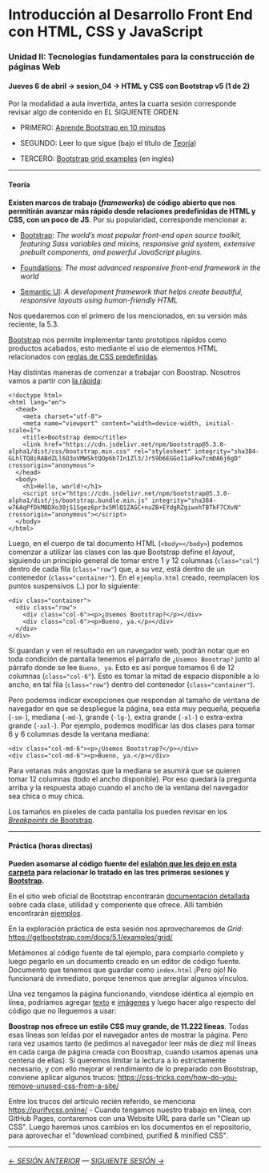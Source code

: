 # Introducción al Desarrollo Front End con HTML, CSS y JavaScript

### Unidad II: Tecnologías fundamentales para la construcción de páginas Web

#### Jueves 6 de abril → sesion_04 → HTML y CSS con Bootstrap v5 (1 de 2)

Por la modalidad a aula invertida, antes la cuarta sesión corresponde revisar algo de contenido en EL SIGUIENTE ORDEN:

- PRIMERO: [Aprende Bootstrap en 10 minutos](https://youtu.be/XXllX0A_9KQ)

- SEGUNDO: Leer lo que sigue (bajo el título de [Teoría](#teor%C3%ADa))

- TERCERO: [Bootstrap grid examples](https://getbootstrap.com/docs/5.3/examples/grid/) (en inglés)

- - - - - - - - 

#### Teoría

**Existen marcos de trabajo (*frameworks*) de código abierto que nos permitirán avanzar más rápido desde relaciones predefinidas de HTML y CSS, con un poco de JS**. Por su popularidad, corresponde mencionar a:

- [Bootstrap](https://getbootstrap.com/): *The world’s most popular front-end open source toolkit, featuring Sass variables and mixins, responsive grid system, extensive prebuilt components, and powerful JavaScript plugins.*

- [Foundations](https://get.foundation/): *The most advanced responsive front-end framework in the world* 

- [Semantic UI](https://semantic-ui.com/): *A development framework that helps create beautiful, responsive layouts using human-friendly HTML*

Nos quedaremos con el primero de los mencionados, en su versión más reciente, la 5.3. 

[Bootstrap](https://getbootstrap.com/) nos permite implementar tanto prototipos rápidos como productos acabados, esto mediante el uso de elementos HTML relacionados con [reglas de CSS predefinidas](https://cdn.jsdelivr.net/npm/bootstrap@5.3.0-alpha1/dist/css/bootstrap.css).

Hay distintas maneras de comenzar a trabajar con Boostrap. Nosotros vamos a partir con [la rápida](https://getbootstrap.com/docs/5.3/getting-started/introduction/#quick-start): 

```
<!doctype html>
<html lang="en">
  <head>
    <meta charset="utf-8">
    <meta name="viewport" content="width=device-width, initial-scale=1">
    <title>Bootstrap demo</title>
    <link href="https://cdn.jsdelivr.net/npm/bootstrap@5.3.0-alpha1/dist/css/bootstrap.min.css" rel="stylesheet" integrity="sha384-GLhlTQ8iRABdZLl6O3oVMWSktQOp6b7In1Zl3/Jr59b6EGGoI1aFkw7cmDA6j6gD" crossorigin="anonymous">
  </head>
  <body>
    <h1>Hello, world!</h1>
    <script src="https://cdn.jsdelivr.net/npm/bootstrap@5.3.0-alpha1/dist/js/bootstrap.bundle.min.js" integrity="sha384-w76AqPfDkMBDXo30jS1Sgez6pr3x5MlQ1ZAGC+nuZB+EYdgRZgiwxhTBTkF7CXvN" crossorigin="anonymous"></script>
  </body>
</html>
```

Luego, en el cuerpo de tal documento HTML (`<body></body>`) podemos comenzar a utilizar las clases con las que Bootstrap define el *layout*, siguiendo un principio general de tomar entre 1 y 12 columnas (`class="col"`) dentro de cada fila (`class="row"`) que, a su vez, está dentro de un contenedor (`class="container"`). En el `ejemplo.html` creado, reemplacen los puntos suspensivos (`…`) por lo siguiente:

```
<div class="container">
  <div class="row">
    <div class="col-6"><p>¿Usemos Bootstrap?</p></div>
    <div class="col-6"><p>Bueno, ya.</p></div>
  </div>
</div>
```

Si guardan y ven el resultado en un navegador web, podrán notar que en toda condición de pantalla tenemos el párrafo de `¿Usemos Boostrap?` junto al párrafo donde se lee `Bueno, ya`. Esto es así porque tomamos 6 de 12 columnas (`class="col-6"`). Esto es tomar la mitad de espacio disponible a lo ancho, en tal fila (`class="row"`) dentro del contenedor (`class="container"`).

Pero podemos indicar excepciones que respondan al tamaño de ventana de navegador en que se despliegue la página, sea esta muy pequeña, pequeña (`-sm-`), mediana (`-md-`), grande (`-lg-`), extra grande (`-xl-`) o extra-extra grande (`-xxl-`). Por ejemplo, podemos modificar las dos clases para tomar 6 y 6 columnas desde la ventana mediana:

```
<div class="col-md-6"><p>¿Usemos Bootstrap?</p></div>
<div class="col-md-6"><p>Bueno, ya.</p></div> 
```

Para vetanas más angostas que la mediana se asumirá que se quieren tomar 12 columnas (todo el ancho disponible). Por eso quedará la pregunta arriba y la respuesta abajo cuando el ancho de la ventana del navegador sea chica o muy chica. 

Los tamaños en pixeles de cada pantalla los pueden revisar en los [*Breakpoints* de Bootstrap]([https://getbootstrap.com/docs/5.3/layout/breakpoints/](https://getbootstrap.com/docs/5.3/layout/breakpoints/#available-breakpoints)).

- - - - - - 

#### Práctica (horas directas)

**Pueden asomarse al código fuente del [eslabón que les dejo en esta carpeta](https://profesorfaco.github.io/front-2023-1/sesion_04/eslabon.html) para relacionar lo tratado en las tres primeras sesiones y [Bootstrap](https://getbootstrap.com/).**

En el sitio web oficial de Bootstrap encontrarán [documentación detallada](https://getbootstrap.com/docs/5.1/getting-started/introduction/) sobre cada clase, utilidad y componente que ofrece. Allí también encontrarán [ejemplos](https://getbootstrap.com/docs/5.1/examples/). 

En la exploración práctica de esta sesión nos aprovecharemos de *Grid*: https://getbootstrap.com/docs/5.1/examples/grid/

Metámonos al código fuente de tal ejemplo, para compiarlo completo y luego pegarlo en un documento creado en un editor de código fuente. Documento que tenemos que guardar como `index.html` ¡Pero ojo! No funcionará de inmediato, porque tenemos que arreglar algunos vínculos. 

Una vez tengamos la página funcionando, viendose idéntica al ejemplo en línea, podríamos agregar [texto](https://www.lipsum.com/) e [imágenes](https://picsum.photos/) y luego hacer algo respecto del código que no lleguemos a usar: 

**Boostrap nos ofrece un estilo CSS muy grande, de 11.222 líneas**. Todas esas líneas son leídas por el navegador antes de mostrar la página. Pero rara vez usamos tanto (le pedimos al navegador leer más de diez mil líneas en cada carga de página creada con Boostrap, cuando usamos apenas una centena de ellas). Si queremos limitar la lectura a lo estrictamente necesario, y con ello mejorar el rendimiento de lo preparado con Bootstrap, conviene aplicar algunos trucos: https://css-tricks.com/how-do-you-remove-unused-css-from-a-site/ 

Entre los trucos del artículo recién referido, se menciona https://purifycss.online/ - Cuando tengamos nuestro trabajo en línea, con GitHub Pages, contaremos con una Website URL para darle un "Clean up CSS". Luego haremos unos cambios en los documentos en el repositorio, para aprovechar el "download combined, purified & minified CSS".


- - - - - - - 

###### [← SESIÓN ANTERIOR](https://github.com/profesorfaco/front-2023-1/tree/main/sesion_03) — [SIGUIENTE SESIÓN →](https://github.com/profesorfaco/front-2023-1/tree/main/sesion_05)
